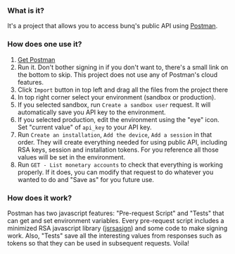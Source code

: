 ### What is it?

It's a project that allows you to access bunq's public API using [Postman](https://www.getpostman.com).

### How does one use it?

1. [Get Postman](https://www.getpostman.com/apps)
2. Run it. Don't bother signing in if you don't want to, there's a small link on the bottom to skip. This project does
   not use any of Postman's cloud features.
3. Click `Import` button in top left and drag all the files from the project there
4. In top right corner select your environment (sandbox or production).
5. If you selected sandbox, run `Create a sandbox user` request. It will automatically save you API key to the 
   environment.
6. If you selected production, edit the environment using the "eye" icon. Set "current value" of `api_key` to your API 
   key.
7. Run `Create an installation`, `Add the device`, `Add a session` in that order. They will create everything needed for
   using public API, including RSA keys, session and installation tokens. For you reference all those values will be set
   in the environment.
8. Run `GET - List monetary accounts` to check that everything is working properly. If it does, you can modify that request to
   do whatever you wanted to do and "Save as" for you future use.

### How does it work?

Postman has two javascript features: "Pre-request Script" and "Tests" that can get and set environment variables. Every
pre-request script includes a minimized RSA javascript library ([jsrsasign](https://github.com/kjur/jsrsasign)) and
some code to make signing work. Also, "Tests" save all the interesting values from responses such as tokens so that they
can be used in subsequent requests. Voila!

